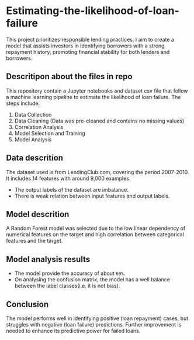 # Estimating-the-likelihood-of-loan-failure
This project prioritizes responsible lending practices. I aim to create a model that assists investors in identifying borrowers with a strong repayment history, promoting financial stability for both lenders and borrowers.

## Descritipon about the files in repo
This repository contain a Jupyter notebooks and dataset csv file that follow a machine learning pipeline to estimate the likelihood of loan failure. The steps include:

1. Data Collection
2. Data Cleaning (Data was pre-cleaned and contains no missing values)
3. Correlation Analysis
4. Model Selection and Training
5. Model Analysis


## Data descrition
The dataset used is from LendingClub.com, covering the period 2007-2010. It includes 14 features with around 9,000 examples.

- The output labels of the dataset are imbalance.
- There is weak relation between input features and output labels.


## Model descrition
A Random Forest model was selected due to the low linear dependency of numerical features on the target and high correlation between categorical features and the target.

## Model analysis results 

- The model provide the accuracy of about `69%`.
- On analysing the confusion matrix, the model has a well balance between the label classes(i.e. it is not bias).

## Conclusion


The model performs well in identifying positive (loan repayment) cases, but struggles with negative (loan failure) predictions. Further improvement is needed to enhance its predictive power for failed loans.
